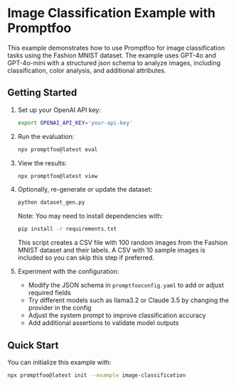 # Image Classification Example with Promptfoo

This example demonstrates how to use Promptfoo for image classification tasks using the Fashion MNIST dataset. The example uses GPT-4o and GPT-4o-mini with a structured json schema to analyze images, including classification, color analysis, and additional attributes.

## Getting Started

1. Set up your OpenAI API key:

   ```sh
   export OPENAI_API_KEY='your-api-key'
   ```

2. Run the evaluation:

   ```sh
   npx promptfoo@latest eval
   ```

3. View the results:

   ```sh
   npx promptfoo@latest view
   ```

4. Optionally, re-generate or update the dataset:

   ```sh
   python dataset_gen.py
   ```

   Note: You may need to install dependencies with:

   ```sh
   pip install -r requirements.txt
   ```

   This script creates a CSV file with 100 random images from the Fashion MNIST dataset and their labels. A CSV with 10 sample images is included so you can skip this step if preferred.

5. Experiment with the configuration:
   - Modify the JSON schema in `promptfooconfig.yaml` to add or adjust required fields
   - Try different models such as llama3.2 or Claude 3.5 by changing the provider in the config
   - Adjust the system prompt to improve classification accuracy
   - Add additional assertions to validate model outputs

## Quick Start

You can initialize this example with:

```bash
npx promptfoo@latest init --example image-classification
```
